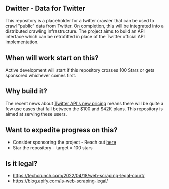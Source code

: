 ## Dwitter - Data for Twitter

This repository is a placeholder for a twitter crawler that can be used to crawl "public" data from Twitter.  On completion, this will be integrated into a distributed crawling infrastructure. The project aims to build an API interface which can be retrofitted in place of the Twitter official API implementation.

## When will work start on this?
Active development will start if this repository crosses 100 Stars or gets sponsored whichever comes first.

## Why build it?
The recent news about [Twitter API's new pricing](https://techcrunch.com/2023/03/29/twitter-announces-new-api-with-only-free-basic-and-enterprise-levels/) means there will be quite a few use cases that fall between the $100 and $42K plans. This repository is aimed at serving these users.

## Want to expedite progress on this?
- Consider sponsoring the project - Reach out [here](https://twitter.com/ehmadzubair)
- Star the repository - target = 100 stars

## Is it legal?
- https://techcrunch.com/2022/04/18/web-scraping-legal-court/
- https://blog.apify.com/is-web-scraping-legal/
  
